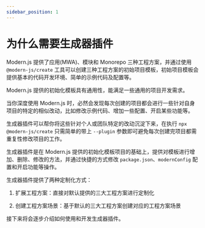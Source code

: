 ```yaml
---
sidebar_position: 1
---
```


# 为什么需要生成器插件

Modern.js 提供了应用(MWA)、模块和 Monorepo 三种工程方案，并通过使用 `@modern-js/create` 工具可以创建三种工程方案的初始项目模板，初始项目模板会提供基本的代码开发环境、简单的示例代码及配置等。

Modern.js 提供的初始化模板具有通用性，能满足一些通用的项目开发需求。

当你深度使用 Modern.js 时，必然会发现每次创建的项目都会进行一些针对自身项目的特定的相似改动，比如修改示例代码、增加一些配置、开启某些功能等。

生成器插件可以帮你将这些针对个人或团队特定的改动沉淀下来，在执行 `npx @modern-js/create` 只需简单的带上 `--plugin` 参数即可避免每次创建完项目都需重复性修改项目的工作。

生成器插件是在 Modern.js 提供的初始化模板项目的基础上，提供对模板进行增加、删除、修改的方法，并通过快捷的方式修改 `package.json`、`modernConfig` 配置和开启功能等操作。

生成器插件提供了两种定制化方式：

1. 扩展工程方案：直接对默认提供的三大工程方案进行定制化

2. 创建工程方案场景：基于默认的三大工程方案创建对应的工程方案场景

接下来将会逐步介绍如何使用和开发生成器插件。
